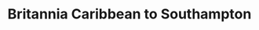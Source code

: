 ---
category: caribbean
title: Britannia Caribbean to Southampton
class: britannia-caribbean-to-southampton
cruiseline: P&O Cruises, Britannia
special-info: Exclusive savings
price: 960
nights: 13
cruise-url: http://www.planetcruise.co.uk/po-cruises/britannia/12-march-2016/77755?referrersite=970
---